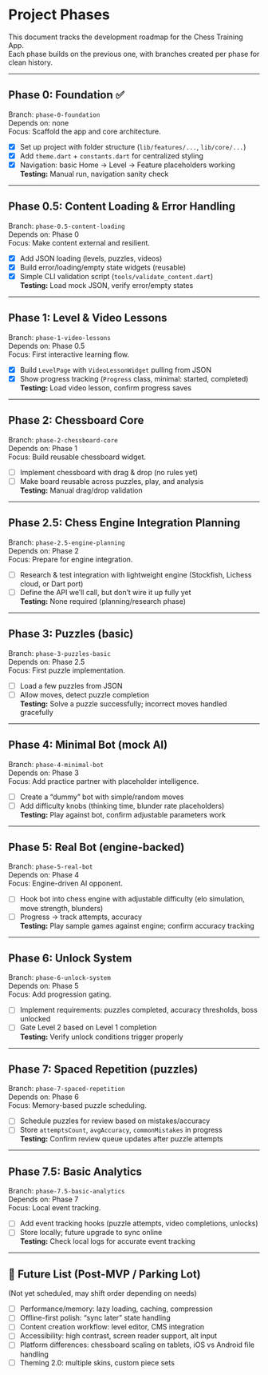 # Project Phases

This document tracks the development roadmap for the Chess Training App.  
Each phase builds on the previous one, with branches created per phase for clean history.

---

## Phase 0: Foundation ✅
Branch: `phase-0-foundation`  
Depends on: none  
Focus: Scaffold the app and core architecture.

- [x] Set up project with folder structure (`lib/features/...`, `lib/core/...`)
- [x] Add `theme.dart` + `constants.dart` for centralized styling
- [x] Navigation: basic Home → Level → Feature placeholders working  
**Testing:** Manual run, navigation sanity check

---

## Phase 0.5: Content Loading & Error Handling
Branch: `phase-0.5-content-loading`  
Depends on: Phase 0  
Focus: Make content external and resilient.

- [x] Add JSON loading (levels, puzzles, videos)
- [x] Build error/loading/empty state widgets (reusable)
- [x] Simple CLI validation script (`tools/validate_content.dart`)  
**Testing:** Load mock JSON, verify error/empty states

---

## Phase 1: Level & Video Lessons
Branch: `phase-1-video-lessons`  
Depends on: Phase 0.5  
Focus: First interactive learning flow.

- [x] Build `LevelPage` with `VideoLessonWidget` pulling from JSON
- [x] Show progress tracking (`Progress` class, minimal: started, completed)  
**Testing:** Load video lesson, confirm progress saves

---

## Phase 2: Chessboard Core
Branch: `phase-2-chessboard-core`  
Depends on: Phase 1  
Focus: Build reusable chessboard widget.

- [ ] Implement chessboard with drag & drop (no rules yet)
- [ ] Make board reusable across puzzles, play, and analysis  
**Testing:** Manual drag/drop validation

---

## Phase 2.5: Chess Engine Integration Planning
Branch: `phase-2.5-engine-planning`  
Depends on: Phase 2  
Focus: Prepare for engine integration.

- [ ] Research & test integration with lightweight engine (Stockfish, Lichess cloud, or Dart port)
- [ ] Define the API we’ll call, but don’t wire it up fully yet  
**Testing:** None required (planning/research phase)

---

## Phase 3: Puzzles (basic)
Branch: `phase-3-puzzles-basic`  
Depends on: Phase 2.5  
Focus: First puzzle implementation.

- [ ] Load a few puzzles from JSON
- [ ] Allow moves, detect puzzle completion  
**Testing:** Solve a puzzle successfully; incorrect moves handled gracefully

---

## Phase 4: Minimal Bot (mock AI)
Branch: `phase-4-minimal-bot`  
Depends on: Phase 3  
Focus: Add practice partner with placeholder intelligence.

- [ ] Create a “dummy” bot with simple/random moves
- [ ] Add difficulty knobs (thinking time, blunder rate placeholders)  
**Testing:** Play against bot, confirm adjustable parameters work

---

## Phase 5: Real Bot (engine-backed)
Branch: `phase-5-real-bot`  
Depends on: Phase 4  
Focus: Engine-driven AI opponent.

- [ ] Hook bot into chess engine with adjustable difficulty (elo simulation, move strength, blunders)
- [ ] Progress → track attempts, accuracy  
**Testing:** Play sample games against engine; confirm accuracy tracking

---

## Phase 6: Unlock System
Branch: `phase-6-unlock-system`  
Depends on: Phase 5  
Focus: Add progression gating.

- [ ] Implement requirements: puzzles completed, accuracy thresholds, boss unlocked
- [ ] Gate Level 2 based on Level 1 completion  
**Testing:** Verify unlock conditions trigger properly

---

## Phase 7: Spaced Repetition (puzzles)
Branch: `phase-7-spaced-repetition`  
Depends on: Phase 6  
Focus: Memory-based puzzle scheduling.

- [ ] Schedule puzzles for review based on mistakes/accuracy
- [ ] Store `attemptsCount`, `avgAccuracy`, `commonMistakes` in progress  
**Testing:** Confirm review queue updates after puzzle attempts

---

## Phase 7.5: Basic Analytics
Branch: `phase-7.5-basic-analytics`  
Depends on: Phase 7  
Focus: Local event tracking.

- [ ] Add event tracking hooks (puzzle attempts, video completions, unlocks)
- [ ] Store locally; future upgrade to sync online  
**Testing:** Check local logs for accurate event tracking

---

## 🚀 Future List (Post-MVP / Parking Lot)

(Not yet scheduled, may shift order depending on needs)

- [ ] Performance/memory: lazy loading, caching, compression
- [ ] Offline-first polish: “sync later” state handling
- [ ] Content creation workflow: level editor, CMS integration
- [ ] Accessibility: high contrast, screen reader support, alt input
- [ ] Platform differences: chessboard scaling on tablets, iOS vs Android file handling
- [ ] Theming 2.0: multiple skins, custom piece sets

